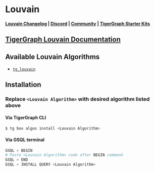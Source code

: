 
# Louvain

#### [Louvain Changelog](https://github.com/tigergraph/gsql-graph-algorithms/blob/master/algorithms/Community/louvain/CHANGELOG.md) | [Discord](https://discord.gg/vFbmPyvJJN) | [Community](https://community.tigergraph.com) | [TigerGraph Starter Kits](https://github.com/zrougamed/TigerGraph-Starter-Kits-Parser)

## [TigerGraph Louvain Documentation](https://docs.tigergraph.com/graph-algorithm-library/community/louvain-method-with-parallelism-and-refinement)

## Available Louvain Algorithms 

* [`tg_louvain`](https://github.com/tigergraph/gsql-graph-algorithms/blob/github_link_fix/algorithms/Community/louvain/tg_louvain.gsql)

## Installation 

### Replace `<Louvain Algorithm>` with desired algorithm listed above 

#### Via TigerGraph CLI

```bash
$ tg box algos install <Louvain Algorithm>
```

#### Via GSQL terminal

```bash
GSQL > BEGIN
# Paste <Louvain Algorithm> code after BEGIN command
GSQL > END 
GSQL > INSTALL QUERY <Louvain Algorithm>
```
